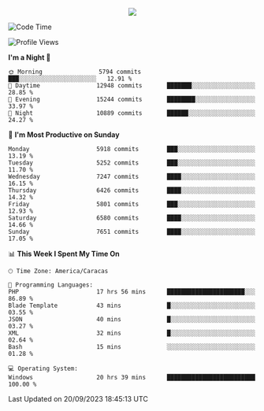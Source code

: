 <p align="center">
  <a href="http://www.github.com/thevacs">
    <img src="https://github-readme-streak-stats.herokuapp.com/?user=thevacs&stroke=ffffff&background=1c1917&ring=0891b2&fire=0891b2&currStreakNum=ffffff&currStreakLabel=0891b2&sideNums=ffffff&sideLabels=ffffff&dates=ffffff&hide_border=true" />
  </a>
</p>

<!--START_SECTION:waka-->
![Code Time](http://img.shields.io/badge/Code%20Time-1%2C703%20hrs%2051%20mins-blue)

![Profile Views](http://img.shields.io/badge/Profile%20Views-0-blue)

**I'm a Night 🦉** 

```text
🌞 Morning                5794 commits        ███░░░░░░░░░░░░░░░░░░░░░░   12.91 % 
🌆 Daytime                12948 commits       ███████░░░░░░░░░░░░░░░░░░   28.85 % 
🌃 Evening                15244 commits       ████████░░░░░░░░░░░░░░░░░   33.97 % 
🌙 Night                  10889 commits       ██████░░░░░░░░░░░░░░░░░░░   24.27 % 
```
📅 **I'm Most Productive on Sunday** 

```text
Monday                   5918 commits        ███░░░░░░░░░░░░░░░░░░░░░░   13.19 % 
Tuesday                  5252 commits        ███░░░░░░░░░░░░░░░░░░░░░░   11.70 % 
Wednesday                7247 commits        ████░░░░░░░░░░░░░░░░░░░░░   16.15 % 
Thursday                 6426 commits        ████░░░░░░░░░░░░░░░░░░░░░   14.32 % 
Friday                   5801 commits        ███░░░░░░░░░░░░░░░░░░░░░░   12.93 % 
Saturday                 6580 commits        ████░░░░░░░░░░░░░░░░░░░░░   14.66 % 
Sunday                   7651 commits        ████░░░░░░░░░░░░░░░░░░░░░   17.05 % 
```


📊 **This Week I Spent My Time On** 

```text
🕑︎ Time Zone: America/Caracas

💬 Programming Languages: 
PHP                      17 hrs 56 mins      ██████████████████████░░░   86.89 % 
Blade Template           43 mins             █░░░░░░░░░░░░░░░░░░░░░░░░   03.55 % 
JSON                     40 mins             █░░░░░░░░░░░░░░░░░░░░░░░░   03.27 % 
XML                      32 mins             █░░░░░░░░░░░░░░░░░░░░░░░░   02.64 % 
Bash                     15 mins             ░░░░░░░░░░░░░░░░░░░░░░░░░   01.28 % 

💻 Operating System: 
Windows                  20 hrs 39 mins      █████████████████████████   100.00 % 
```


 Last Updated on 20/09/2023 18:45:13 UTC
<!--END_SECTION:waka-->
